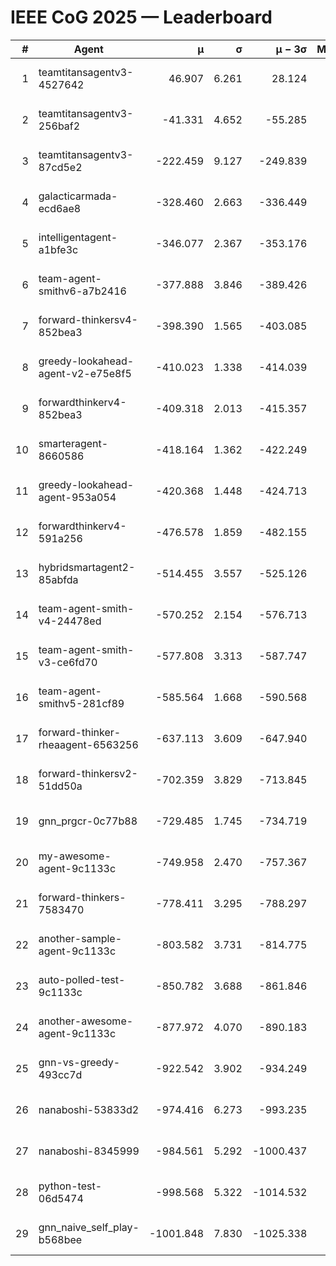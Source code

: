 # IEEE CoG 2025 — Leaderboard

| # | Agent | μ | σ | μ − 3σ | Matches | Updated |
|---:|---|---:|---:|---:|---:|---|
| 1 | teamtitansagentv3-4527642 | 46.907 | 6.261 | 28.124 | 21870 | 2025-08-25 12:38 |
| 2 | teamtitansagentv3-256baf2 | -41.331 | 4.652 | -55.285 | 22216 | 2025-08-25 12:38 |
| 3 | teamtitansagentv3-87cd5e2 | -222.459 | 9.127 | -249.839 | 22766 | 2025-08-25 12:38 |
| 4 | galacticarmada-ecd6ae8 | -328.460 | 2.663 | -336.449 | 20460 | 2025-08-25 12:38 |
| 5 | intelligentagent-a1bfe3c | -346.077 | 2.367 | -353.176 | 18740 | 2025-08-25 12:38 |
| 6 | team-agent-smithv6-a7b2416 | -377.888 | 3.846 | -389.426 | 21720 | 2025-08-25 12:38 |
| 7 | forward-thinkersv4-852bea3 | -398.390 | 1.565 | -403.085 | 18158 | 2025-08-25 12:38 |
| 8 | greedy-lookahead-agent-v2-e75e8f5 | -410.023 | 1.338 | -414.039 | 22586 | 2025-08-25 12:38 |
| 9 | forwardthinkerv4-852bea3 | -409.318 | 2.013 | -415.357 | 18684 | 2025-08-25 12:38 |
| 10 | smarteragent-8660586 | -418.164 | 1.362 | -422.249 | 18684 | 2025-08-25 12:38 |
| 11 | greedy-lookahead-agent-953a054 | -420.368 | 1.448 | -424.713 | 20246 | 2025-08-25 12:38 |
| 12 | forwardthinkerv4-591a256 | -476.578 | 1.859 | -482.155 | 18129 | 2025-08-25 12:38 |
| 13 | hybridsmartagent2-85abfda | -514.455 | 3.557 | -525.126 | 18541 | 2025-08-25 12:38 |
| 14 | team-agent-smith-v4-24478ed | -570.252 | 2.154 | -576.713 | 21956 | 2025-08-25 12:38 |
| 15 | team-agent-smith-v3-ce6fd70 | -577.808 | 3.313 | -587.747 | 22556 | 2025-08-25 12:38 |
| 16 | team-agent-smithv5-281cf89 | -585.564 | 1.668 | -590.568 | 21120 | 2025-08-25 12:38 |
| 17 | forward-thinker-rheaagent-6563256 | -637.113 | 3.609 | -647.940 | 20430 | 2025-08-25 12:38 |
| 18 | forward-thinkersv2-51dd50a | -702.359 | 3.829 | -713.845 | 21290 | 2025-08-25 12:38 |
| 19 | gnn_prgcr-0c77b88 | -729.485 | 1.745 | -734.719 | 19320 | 2025-08-25 12:38 |
| 20 | my-awesome-agent-9c1133c | -749.958 | 2.470 | -757.367 | 22180 | 2025-08-25 12:38 |
| 21 | forward-thinkers-7583470 | -778.411 | 3.295 | -788.297 | 20040 | 2025-08-25 12:38 |
| 22 | another-sample-agent-9c1133c | -803.582 | 3.731 | -814.775 | 21980 | 2025-08-25 12:38 |
| 23 | auto-polled-test-9c1133c | -850.782 | 3.688 | -861.846 | 22800 | 2025-08-25 12:38 |
| 24 | another-awesome-agent-9c1133c | -877.972 | 4.070 | -890.183 | 23760 | 2025-08-25 12:38 |
| 25 | gnn-vs-greedy-493cc7d | -922.542 | 3.902 | -934.249 | 17100 | 2025-08-25 12:38 |
| 26 | nanaboshi-53833d2 | -974.416 | 6.273 | -993.235 | 17120 | 2025-08-25 12:38 |
| 27 | nanaboshi-8345999 | -984.561 | 5.292 | -1000.437 | 18030 | 2025-08-25 12:38 |
| 28 | python-test-06d5474 | -998.568 | 5.322 | -1014.532 | 17710 | 2025-08-25 12:38 |
| 29 | gnn_naive_self_play-b568bee | -1001.848 | 7.830 | -1025.338 | 17780 | 2025-08-25 12:38 |

